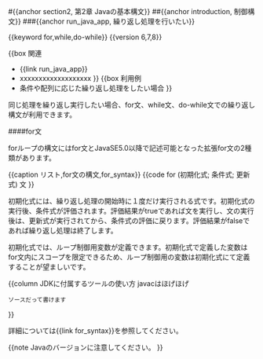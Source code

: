 #{{anchor section2, 第2章 Javaの基本構文}}
##{{anchor introduction, 制御構文}}
###{{anchor run_java_app, 繰り返し処理を行いたい}}

{{keyword for,while,do-while}}
{{version 6,7,8}}

{{box 関連
- {{link run_java_app}}
- xxxxxxxxxxxxxxxxxxx
}}
{{box 利用例
- 条件や配列に応じた繰り返し処理をしたい場合
}}

同じ処理を繰り返し実行したい場合、for文、while文、do-while文での繰り返し構文が利用できます。 

####for文

forループの構文にはfor文とJavaSE5.0以降で記述可能となった拡張for文の2種類があります。 

{{caption リスト,for文の構文,for_syntax}}
{{code
for (初期化式; 条件式; 更新式)
 文
}}

初期化式には、繰り返し処理の開始時に１度だけ実行される式です。初期化式の実行後、条件式が評価されます。評価結果がtrueであれば文を実行し、文の実行後は、更新式が実行されてから、条件式の評価に戻ります。評価結果がfalseであれば繰り返し処理は終了します。

初期化式では、ループ制御用変数が定義できます。初期化式で定義した変数はfor文内にスコープを限定できるため、ループ制御用の変数は初期化式にて定義することが望ましいです。 

{{column JDKに付属するツールの使い方
javacはほげほげ
```
ソースだって書けます
```
}}

詳細については{{link for_syntax}}を参照してください。

{{note
Javaのバージョンに注意してください。
}}
